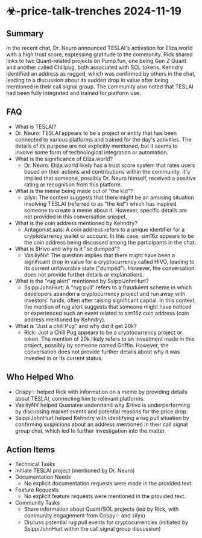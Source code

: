 # ☣-price-talk-trenches 2024-11-19

## Summary
 In the recent chat, Dr. Neuro announced TESLAI's activation for Eliza.world with a high trust score, expressing gratitude to the community. Rick shared links to two Quant-related projects on Pump.fun, one being Gen Z Quant and another called Chillpug, both associated with SOL tokens. Kehndry identified an address as rugged, which was confirmed by others in the chat, leading to a discussion about its sudden drop in value after being mentioned in their call signal group. The community also noted that TESLAI had been fully integrated and trained for platform use.

## FAQ
 - What is TESLAI?
  - Dr. Neuro: TESLAI appears to be a project or entity that has been connected to various platforms and trained for the day's activities. The details of its purpose are not explicitly mentioned, but it seems to involve some form of technological integration or automation.
- What is the significance of Eliza.world?
  - Dr. Neuro: Eliza.world likely has a trust score system that rates users based on their actions and contributions within the community. It's implied that someone, possibly Dr. Neuro himself, received a positive rating or recognition from this platform.
- What is the meme being made out of "the kid"?
  - zilyx: The context suggests that there might be an amusing situation involving TESLAI (referred to as "the kid") which has inspired someone to create a meme about it. However, specific details are not provided in this conversation snippet.
- What is the coin address mentioned by Kehndry?
  - Antagonist.sats: A coin address refers to a unique identifier for a cryptocurrency wallet or account. In this case, sim16z appears to be the coin address being discussed among the participants in the chat.
- What is $Hivo and why is it "so dumped"?
  - VasiliyNV: The question implies that there might have been a significant drop in value for a cryptocurrency called HIVO, leading to its current unfavorable state ("dumped"). However, the conversation does not provide further details or explanations.
- What is the "rug alert" mentioned by SsippiJohnHurt?
  - SsippiJohnHurt: A "rug pull" refers to a fraudulent scheme in which developers abandon a cryptocurrency project and run away with investors' funds, often after raising significant capital. In this context, the mention of rug alert suggests that someone might have noticed or experienced such an event related to sim16z coin address (coin address mentioned by Kehndry).
- What is "Just a chill Pug" and why did it get 20k?
  - Rick: Just a Chill Pug appears to be a cryptocurrency project or token. The mention of 20k likely refers to an investment made in this project, possibly by someone named Griffin. However, the conversation does not provide further details about why it was invested in or its current status.

## Who Helped Who
 - Crispy✨ helped Rick with information on a meme by providing details about TESLAI, connecting him to relevant platforms.
- VasiliyNV helped Quanatee understand why $Hivo is underperforming by discussing market events and potential reasons for the price drop.
- SsippiJohnHurt helped Kehndry with identifying a rug pull situation by confirming suspicions about an address mentioned in their call signal group chat, which led to further investigation into the matter.

## Action Items
 - Technical Tasks
  - Initiate TESLAI project (mentioned by Dr. Neuro)
- Documentation Needs
  - No explicit documentation requests were made in the provided text.
- Feature Requests
  - No explicit feature requests were mentioned in the provided text.
- Community Tasks
  - Share information about Quant/SOL projects (led by Rick, with community engagement from Crispy✨ and zilyx)
  - Discuss potential rug pull events for cryptocurrencies (initiated by SsippiJohnHurt within the call signal group discussion)

